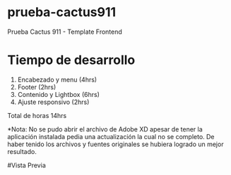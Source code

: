 # prueba-cactus911
Prueba Cactus 911 - Template Frontend

# Tiempo de desarrollo
1. Encabezado y menu (4hrs)
2. Footer (2hrs)
3. Contenido y Lightbox (6hrs)
4. Ajuste responsivo (2hrs)

Total de horas 14hrs

*Nota: No se pudo abrir el archivo de Adobe XD apesar de tener la aplicación instalada pedia una actualización la cual no se completo. De haber tenido los archivos y fuentes originales se hubiera logrado un mejor resultado.

#Vista Previa
